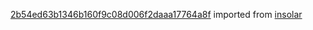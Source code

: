 [2b54ed63b1346b160f9c08d006f2daaa17764a8f](https://github.com/insolar/insolar/commit/2b54ed63b1346b160f9c08d006f2daaa17764a8f) imported from [insolar](https://github.com/insolar/insolar)
